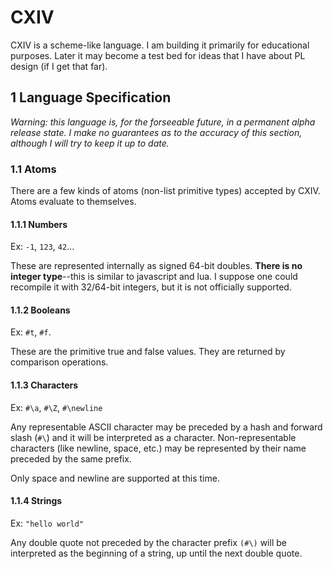 # CXIV

CXIV is a scheme-like language. I am building it primarily for educational
purposes. Later it may become a test bed for ideas that I have about PL design
(if I get that far).

## 1 Language Specification

*Warning: this language is, for the forseeable future, in a permanent alpha
release state. I make no guarantees as to the accuracy of this section,
although I will try to keep it up to date.*

### 1.1 Atoms

There are a few kinds of atoms (non-list primitive types) accepted by CXIV.
Atoms evaluate to themselves.

#### 1.1.1 Numbers

Ex: `-1`, `123`, `42`...

These are represented internally as signed 64-bit doubles. __There is no
integer type__--this is similar to javascript and lua. I suppose one could
recompile it with 32/64-bit integers, but it is not officially supported.

#### 1.1.2 Booleans

Ex: `#t`, `#f`.

These are the primitive true and false values. They are returned by comparison
operations.

#### 1.1.3 Characters

Ex: `#\a`, `#\Z`, `#\newline`

Any representable ASCII character may be preceded by a hash and forward slash
(`#\`) and it will be interpreted as a character. Non-representable characters
(like newline, space, etc.) may be represented by their name preceded by the
same prefix.

Only space and newline are supported at this time.

#### 1.1.4 Strings

Ex: `"hello world"`

Any double quote not preceded by the character prefix `(#\)` will be interpreted
as the beginning of a string, up until the next double quote.

